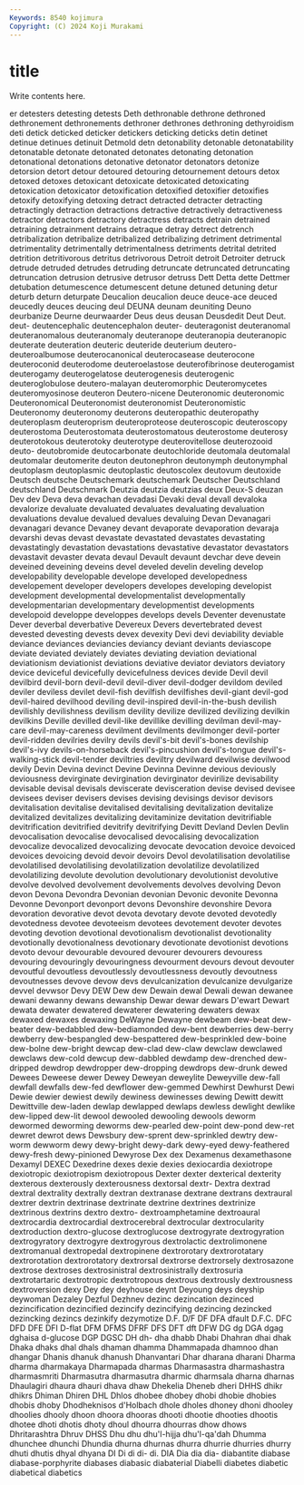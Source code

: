 ```yaml
---
Keywords: 8540 kojimura
Copyright: (C) 2024 Koji Murakami
---
```


# title

Write contents here.



er detesters detesting detests
Deth dethronable dethrone dethroned dethronement dethronements dethroner dethrones dethroning dethyroidism
deti detick deticked deticker detickers deticking deticks detin detinet detinue
detinues detinuit Detmold detn detonability detonable detonatability detonatable detonate detonated
detonates detonating detonation detonational detonations detonative detonator detonators detonize detorsion
detort detour detoured detouring detournement detours detox detoxed detoxes detoxicant
detoxicate detoxicated detoxicating detoxication detoxicator detoxification detoxified detoxifier detoxifies detoxify
detoxifying detoxing detract detracted detracter detracting detractingly detraction detractions detractive
detractively detractiveness detractor detractors detractory detractress detracts detrain detrained detraining
detrainment detrains detraque detray detrect detrench detribalization detribalize detribalized detribalizing
detriment detrimental detrimentality detrimentally detrimentalness detriments detrital detrited detrition detritivorous
detritus detrivorous Detroit detroit Detroiter detruck detrude detruded detrudes detruding
detruncate detruncated detruncating detruncation detrusion detrusive detrusor detruss Dett Detta
dette Dettmer detubation detumescence detumescent detune detuned detuning detur deturb
deturn deturpate Deucalion deucalion deuce deuce-ace deuced deucedly deuces deucing
deul DEUNA deunam deuniting Deuno deurbanize Deurne deurwaarder Deus deus
deusan Deusdedit Deut Deut. deut- deutencephalic deutencephalon deuter- deuteragonist deuteranomal
deuteranomalous deuteranomaly deuteranope deuteranopia deuteranopic deuterate deuteration deuteric deuteride deuterium
deutero- deuteroalbumose deuterocanonical deuterocasease deuterocone deuteroconid deuterodome deuteroelastose deuterofibrinose deuterogamist
deuterogamy deuterogelatose deuterogenesis deuterogenic deuteroglobulose deutero-malayan deuteromorphic Deuteromycetes deuteromyosinose deuteron
Deutero-nicene Deuteronomic deuteronomic Deuteronomical Deuteronomist deuteronomist Deuteronomistic Deuteronomy deuteronomy deuterons
deuteropathic deuteropathy deuteroplasm deuteroprism deuteroproteose deuteroscopic deuteroscopy deuterostoma Deuterostomata deuterostomatous
deuterostome deuterosy deuterotokous deuterotoky deuterotype deuterovitellose deuterozooid deuto- deutobromide deutocarbonate
deutochloride deutomala deutomalal deutomalar deutomerite deuton deutonephron deutonymph deutonymphal deutoplasm
deutoplasmic deutoplastic deutoscolex deutovum deutoxide Deutsch deutsche Deutschemark deutschemark Deutscher
Deutschland deutschland Deutschmark Deutzia deutzia deutzias deux Deux-S deuzan Dev
dev Deva deva devachan devadasi Devaki deval devall devaloka devalorize
devaluate devaluated devaluates devaluating devaluation devaluations devalue devalued devalues devaluing
Devan Devanagari devanagari devance Devaney devant devaporate devaporation devaraja devarshi
devas devast devastate devastated devastates devastating devastatingly devastation devastations devastative
devastator devastators devastavit devaster devata devaul Devault devaunt devchar deve
devein deveined deveining deveins devel develed develin develing develop developability
developable develope developed developedness developement developer developers developes developing developist
development developmental developmentalist developmentally developmentarian developmentary developmentist developments developoid developpe
developpes develops devels Deventer devenustate Dever deverbal deverbative Devereux Devers
devertebrated devest devested devesting devests devex devexity Devi devi deviability
deviable deviance deviances deviancies deviancy deviant deviants deviascope deviate deviated
deviately deviates deviating deviation deviational deviationism deviationist deviations deviative deviator
deviators deviatory device deviceful devicefully devicefulness devices devide Devil devil
devilbird devil-born devil-devil devil-diver devil-dodger devildom deviled deviler deviless devilet
devil-fish devilfish devilfishes devil-giant devil-god devil-haired devilhood deviling devil-inspired devil-in-the-bush
devilish devilishly devilishness devilism devility devilize devilized devilizing devilkin devilkins
Deville devilled devil-like devillike devilling devilman devil-may-care devil-may-careness devilment devilments
devilmonger devil-porter devil-ridden devilries devilry devils devil's-bit devil's-bones devilship devil's-ivy
devils-on-horseback devil's-pincushion devil's-tongue devil's-walking-stick devil-tender deviltries deviltry devilward devilwise devilwood
devily Devin Devina devinct Devine Devinna Devinne devious deviously deviousness
devirginate devirgination devirginator devirilize devisability devisable devisal devisals deviscerate devisceration
devise devised devisee devisees deviser devisers devises devising devisings devisor
devisors devitalisation devitalise devitalised devitalising devitalization devitalize devitalized devitalizes devitalizing
devitaminize devitation devitrifiable devitrification devitrified devitrify devitrifying Devitt Devland Devlen
Devlin devocalisation devocalise devocalised devocalising devocalization devocalize devocalized devocalizing devocate
devocation devoice devoiced devoices devoicing devoid devoir devoirs Devol devolatilisation
devolatilise devolatilised devolatilising devolatilization devolatilize devolatilized devolatilizing devolute devolution devolutionary
devolutionist devolutive devolve devolved devolvement devolvements devolves devolving Devon devon
Devona Devondra Devonian devonian Devonic devonite Devonna Devonne Devonport devonport
devons Devonshire devonshire Devora devoration devorative devot devota devotary devote
devoted devotedly devotedness devotee devoteeism devotees devotement devoter devotes devoting
devotion devotional devotionalism devotionalist devotionality devotionally devotionalness devotionary devotionate devotionist
devotions devoto devour devourable devoured devourer devourers devouress devouring devouringly
devouringness devourment devours devout devouter devoutful devoutless devoutlessly devoutlessness devoutly
devoutness devoutnesses devove devow devs devulcanization devulcanize devulgarize devvel devwsor
Devy DEW Dew dew Dewain dewal Dewali dewan dewanee dewani
dewanny dewans dewanship Dewar dewar dewars D'ewart Dewart dewata dewater
dewatered dewaterer dewatering dewaters dewax dewaxed dewaxes dewaxing DeWayne Dewayne
dewbeam dew-beat dew-beater dew-bedabbled dew-bediamonded dew-bent dewberries dew-berry dewberry dew-bespangled
dew-bespattered dew-besprinkled dew-boine dew-bolne dew-bright dewcap dew-clad dew-claw dewclaw dewclawed
dewclaws dew-cold dewcup dew-dabbled dewdamp dew-drenched dew-dripped dewdrop dewdropper dew-dropping
dewdrops dew-drunk dewed Dewees Deweese dewer Dewey Deweyan deweylite Deweyville
dew-fall dewfall dewfalls dew-fed dewflower dew-gemmed Dewhirst Dewhurst Dewi Dewie
dewier dewiest dewily dewiness dewinesses dewing Dewitt dewitt Dewittville dew-laden
dewlap dewlapped dewlaps dewless dewlight dewlike dew-lipped dew-lit dewool dewooled
dewooling dewools deworm dewormed deworming deworms dew-pearled dew-point dew-pond dew-ret
dewret dewrot dews Dewsbury dew-sprent dew-sprinkled dewtry dew-worm dewworm dewy
dewy-bright dewy-dark dewy-eyed dewy-feathered dewy-fresh dewy-pinioned Dewyrose Dex dex Dexamenus
dexamethasone Dexamyl DEXEC Dexedrine dexes dexie dexies dexiocardia dexiotrope dexiotropic
dexiotropism dexiotropous Dexter dexter dexterical dexterity dexterous dexterously dexterousness dextorsal
dextr- Dextra dextrad dextral dextrality dextrally dextran dextranase dextrane dextrans
dextraural dextrer dextrin dextrinase dextrinate dextrine dextrines dextrinize dextrinous dextrins
dextro dextro- dextroamphetamine dextroaural dextrocardia dextrocardial dextrocerebral dextrocular dextrocularity dextroduction
dextro-glucose dextroglucose dextrogyrate dextrogyration dextrogyratory dextrogyre dextrogyrous dextrolactic dextrolimonene dextromanual
dextropedal dextropinene dextrorotary dextrorotatary dextrorotation dextrorotatory dextrorsal dextrorse dextrorsely dextrosazone
dextrose dextroses dextrosinistral dextrosinistrally dextrosuria dextrotartaric dextrotropic dextrotropous dextrous dextrously
dextrousness dextroversion dexy Dey dey deyhouse deynt Deyoung deys deyship
deywoman Dezaley Dezful Dezhnev dezinc dezincation dezinced dezincification dezincified dezincify
dezincifying dezincing dezincked dezincking dezincs dezinkify dezymotize D.F. D/F DF
DFA dfault D.F.C. DFC DFD DFE DFI D-flat DFM DFMS
DFRF DFS DFT dft DFW DG dg DGA dgag dghaisa
d-glucose DGP DGSC DH dh- dha dhabb Dhabi Dhahran dhai
dhak Dhaka dhaks dhal dhals dhaman dhamma Dhammapada dhamnoo dhan
dhangar Dhanis dhanuk dhanush Dhanvantari Dhar dharana dharani Dharma dharma
dharmakaya Dharmapada dharmas Dharmasastra dharmashastra dharmasmriti Dharmasutra dharmasutra dharmic dharmsala
dharna dharnas Dhaulagiri dhaura dhauri dhava dhaw Dhekelia Dheneb dheri
DHHS dhikr dhikrs Dhiman Dhiren DHL Dhlos dhobee dhobey dhobi
dhobie dhobies dhobis dhoby Dhodheknisos d'Holbach dhole dholes dhoney dhoni
dhooley dhoolies dhooly dhoon dhoora dhooras dhooti dhootie dhooties dhootis
dhotee dhoti dhotis dhoty dhoul dhourra dhourras dhow dhows Dhritarashtra
Dhruv DHSS Dhu dhu dhu'l-hijja dhu'l-qa'dah Dhumma dhunchee dhunchi Dhundia
dhurna dhurnas dhurra dhurrie dhurries dhurry dhuti dhutis dhyal dhyana
DI Di di di- di. DIA Dia dia dia- diabantite
diabase diabase-porphyrite diabases diabasic diabaterial Diabelli diabetes diabetic diabetical diabetics
